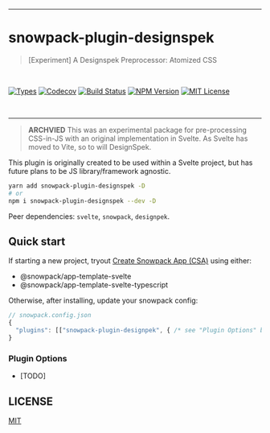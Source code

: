 <hr />
<div>
  <h1>
    snowpack-plugin-designspek
  </h1>
  <blockquote>[Experiment] A Designspek Preprocessor: Atomized CSS</blockquote>
</div>
<div>
&nbsp;
<p>
  <a aria-label="Types" href="https://www.npmjs.com/package/snowpack-plugin-designpek"><img alt="Types" src="https://img.shields.io/npm/types/snowpack-plugin-designpek?style=flat&labelColor=24292e"></a>
  <a aria-label="Code coverage report" href="https://codecov.io/gh/Studiobear/snowpack-plugin-designpek"><img alt="Codecov" src="https://img.shields.io/codecov/c/github/Studiobear/snowpack-plugin-designpek"></a>
<a href='https://studiobear.semaphoreci.com/badges/snowpack-plugin-designpek/branches/master.svg?style=shields'><img src='https://studiobear.semaphoreci.com/badges/snowpack-plugin-designpek/branches/master.svg?style=shields' alt='Build Status'></a>
<a aria-label="NPM version" href="https://www.npmjs.com/package/snowpack-plugin-designpek"><img alt="NPM Version" src="https://img.shields.io/npm/v/snowpack-plugin-designpek?style=flat&labelColor=24292e"></a>
<a aria-label="License" href="https://barry-low.mit-license.org/"><img alt="MIT License" src="https://img.shields.io/npm/l/snowpack-plugin-mdx?style=flat&labelColor=24292e"></a>
</p>
&nbsp;
</div>
<hr />

> **ARCHVIED** This was an experimental package for pre-processing CSS-in-JS with an original implementation in Svelte. As Svelte has moved to Vite, so to will DesignSpek.

This plugin is originally created to be used within a Svelte project, but has future plans to be JS library/framework agnostic.

```bash
yarn add snowpack-plugin-designspek -D
# or
npm i snowpack-plugin-designspek --dev -D
```

Peer dependencies: `svelte`, `snowpack`, `designpek`.

## Quick start

If starting a new project, tryout [Create Snowpack App (CSA)](<https://www.snowpack.dev/#create-snowpack-app-(csa)>) using either:

- @snowpack/app-template-svelte
- @snowpack/app-template-svelte-typescript

Otherwise, after installing, update your snowpack config:

```js
// snowpack.config.json
{
  "plugins": [["snowpack-plugin-designpek", { /* see "Plugin Options" below */ }]]
}
```

### Plugin Options

- [TODO]

## LICENSE

[MIT](https://barry-low.mit-license.org/)
